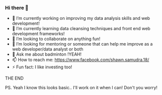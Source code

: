 ### Hi there 👋

<!--
**ElmoSamudra/ElmoSamudra** is a ✨ _special_ ✨ repository because its `README.md` (this file) appears on your GitHub profile.
-->

- 🔭 I’m currently working on improving my data analysis skills and web development!
- 🌱 I’m currently learning data cleansing techniques and front end web development frameworks!
- 👯 I’m looking to collaborate on anything fun!
- 🤔 I’m looking for mentoring or someone that can help me improve as a web developer/data analyst or both
- 💬 Ask me about badminton !YEAH!
- 📫 How to reach me: https://www.facebook.com/shawn.samudra.18/
- ⚡ Fun fact: I like investing too!


THE END

PS. Yeah I know this looks basic.. I'll work on it when I can! Don't you worry!
